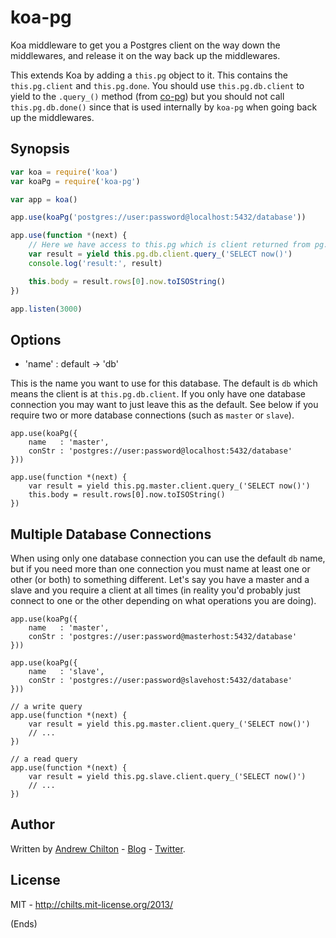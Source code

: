 # koa-pg #

Koa middleware to get you a Postgres client on the way down the middlewares, and release it on the way back up the
middlewares.

This extends Koa by adding a `this.pg` object to it. This contains the `this.pg.client` and `this.pg.done`. You should
use `this.pg.db.client` to yield to the `.query_()` method (from [co-pg](https://npmjs.org/package/co-pg)) but you should
not call `this.pg.db.done()` since that is used internally by `koa-pg` when going back up the middlewares.

## Synopsis ##

```js
var koa = require('koa')
var koaPg = require('koa-pg')

var app = koa()

app.use(koaPg('postgres://user:password@localhost:5432/database'))

app.use(function *(next) {
    // Here we have access to this.pg which is client returned from pg.connect().
    var result = yield this.pg.db.client.query_('SELECT now()')
    console.log('result:', result)

    this.body = result.rows[0].now.toISOString()
})

app.listen(3000)
```

## Options ##

* 'name' : default -> 'db'

This is the name you want to use for this database. The default is `db` which means the client is
at `this.pg.db.client`. If you only have one database connection you may want to just leave this as
the default. See below if you require two or more database connections (such as `master` or `slave`).

```
app.use(koaPg({
    name   : 'master',
    conStr : 'postgres://user:password@localhost:5432/database'
}))

app.use(function *(next) {
    var result = yield this.pg.master.client.query_('SELECT now()')
    this.body = result.rows[0].now.toISOString()
})
```

## Multiple Database Connections ##

When using only one database connection you can use the default `db` name, but if you need more than one
connection you must name at least one or other (or both) to something different. Let's say you have a master
and a slave and you require a client at all times (in reality you'd probably just connect to one or the other
depending on what operations you are doing).

```
app.use(koaPg({
    name   : 'master',
    conStr : 'postgres://user:password@masterhost:5432/database'
}))

app.use(koaPg({
    name   : 'slave',
    conStr : 'postgres://user:password@slavehost:5432/database'
}))

// a write query
app.use(function *(next) {
    var result = yield this.pg.master.client.query_('SELECT now()')
    // ...
})

// a read query
app.use(function *(next) {
    var result = yield this.pg.slave.client.query_('SELECT now()')
    // ...
})
```

## Author ##

Written by [Andrew Chilton](http://chilts.org/) - [Blog](http://chilts.org/blog/) -
[Twitter](https://twitter.com/andychilton).

## License ##

MIT - http://chilts.mit-license.org/2013/

(Ends)
